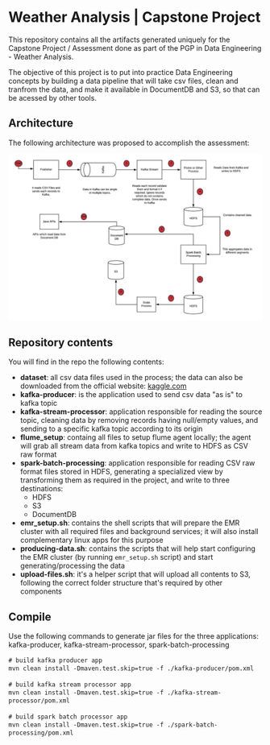 # Weather Analysis | Capstone Project

This repository contains all the artifacts generated uniquely for the Capstone Project / Assessment done as part of the PGP in Data Engineering - Weather Analysis.

The objective of this project is to put into practice Data Engineering concepts by building a data pipeline that will take csv files, clean and tranfrom the data, and make it available in DocumentDB and S3, so that can be acessed by other tools.

## Architecture

The following architecture was proposed to accomplish the assessment:

![architecture diagram](architecture.jpg?raw=true)

## Repository contents

You will find in the repo the following contents:

* **dataset**: all csv data files used in the process; the data can also be downloaded from the official website: [kaggle.com](https://www.kaggle.com/selfishgene/historical-hourly-weather-data)
* **kafka-producer**: is the application used to send csv data "as is" to kafka topic
* **kafka-stream-processor**: application responsible for reading the source topic, cleaning data by removing records having null/empty values, and sending to a specific kafka topic according to its origin
* **flume_setup**: containg all files to setup flume agent locally; the agent will grab all stream data from kafka topics and write to HDFS as CSV raw format
* **spark-batch-processing**: application responsible for reading CSV raw format files stored in HDFS, generating a specialized view by transforming them as required in the project, and write to three destinations:
    * HDFS
    * S3
    * DocumentDB
* **emr_setup.sh**: contains the shell scripts that will prepare the EMR cluster with all required files and background services; it will also install complementary linux apps for this purpose
* **producing-data.sh**: contains the scripts that will help start configuring the EMR cluster (by running `emr_setup.sh` script) and start generating/processing the data
* **upload-files.sh**: it's a helper script that will upload all contents to S3, following the correct folder structure that's required by other components

## Compile

Use the following commands to generate jar files for the three applications: kafka-producer, kafka-stream-processor, spark-batch-processing

```shell
# build kafka producer app
mvn clean install -Dmaven.test.skip=true -f ./kafka-producer/pom.xml

# build kafka stream processor app
mvn clean install -Dmaven.test.skip=true -f ./kafka-stream-processor/pom.xml

# build spark batch processor app
mvn clean install -Dmaven.test.skip=true -f ./spark-batch-processing/pom.xml
```
